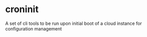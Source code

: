 # croninit
A set of cli tools to be run upon initial boot of a cloud instance for configuration management
